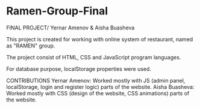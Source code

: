 # Ramen-Group-Final
FINAL PROJECT/ Yernar Amenov & Aisha Buasheva

This project is created for working with online system of restaurant, named as "RAMEN" group.

The project consist of HTML, CSS and JavaScript program languages.

For database purpose, localStorage properties were used.

CONTRIBUTIONS
Yernar Amenov: 
Worked mostly with JS (admin panel, localStorage, login and register logic) parts of the website.
Aisha Buasheva: 
Worked mostly with CSS (design of the website, CSS animations) parts of the website.
